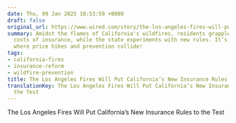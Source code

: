 ```yaml
---
date: Thu, 09 Jan 2025 18:53:59 +0000
draft: false
original_url: https://www.wired.com/story/the-los-angeles-fires-will-put-californias-new-insurance-rules-to-the-test/
summary: Amidst the flames of California's wildfires, residents grapple with the high
  costs of insurance, while the state experiments with new rules. It’s a fiery dilemma
  where price hikes and prevention collide!
tags:
- california-fires
- insurance-reform
- wildfire-prevention
title: The Los Angeles Fires Will Put California’s New Insurance Rules to the Test
translationKey: The Los Angeles Fires Will Put California’s New Insurance Rules to
  the Test
---
```


The Los Angeles Fires Will Put California’s New Insurance Rules to the Test